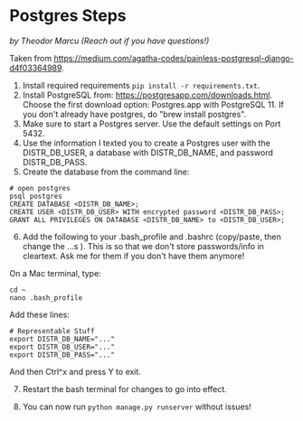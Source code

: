 # Postgres Steps
_by Theodor Marcu (Reach out if you have questions!)_

Taken from https://medium.com/agatha-codes/painless-postgresql-django-d4f03364989.

1. Install required requirements `pip install -r requirements.txt`.
2. Install PostgreSQL from: https://postgresapp.com/downloads.html. Choose the first download option: Postgres.app with PostgreSQL 11. If you don't already have postgres, do "brew install postgres".
3. Make sure to start a Postgres server. Use the default settings on Port 5432.
4. Use the information I texted you to create a Postgres user with the DISTR_DB_USER, a database with DISTR_DB_NAME, and password DISTR_DB_PASS.
5. Create the database from the command line:
```
# open postgres
psql postgres
CREATE DATABASE <DISTR_DB_NAME>;
CREATE USER <DISTR_DB_USER> WITH encrypted password <DISTR_DB_PASS>;
GRANT ALL PRIVILEGES ON DATABASE <DISTR_DB_NAME> to <DISTR_DB_USER>;
```

6. Add the following to your .bash_profile and .bashrc (copy/paste, then change the ...s ). This is so that we don't store passwords/info in cleartext. Ask me for them if you don't have them anymore!

On a Mac terminal, type:
```
cd ~
nano .bash_profile
```

Add these lines:
```
# Representable Stuff
export DISTR_DB_NAME="..."
export DISTR_DB_USER="..."
export DISTR_DB_PASS="..."
```
And then Ctrl^x and press Y to exit.

7. Restart the bash terminal for changes to go into effect.

8. You can now run `python manage.py runserver` without issues!
